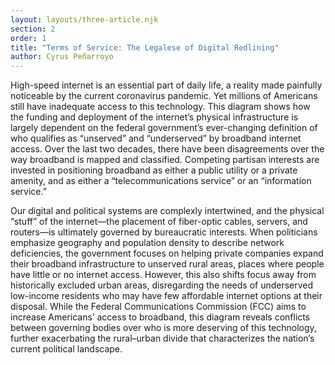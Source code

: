 ```yaml
---
layout: layouts/three-article.njk
section: 2
order: 1
title: "Terms of Service: The Legalese of Digital Redlining"
author: Cyrus Peñarroyo
---
```

High-speed internet is an essential part of daily life, a reality made painfully noticeable by the current coronavirus pandemic. Yet millions of Americans still have inadequate access to this technology. This diagram shows how the funding and deployment of the internet’s physical infrastructure is largely dependent on the federal government’s ever-changing definition of who qualifies as “unserved” and “underserved” by broadband internet access. Over the last two decades, there have been disagreements over the way broadband is mapped and classified. Competing partisan interests are invested in positioning broadband as either a public utility or a private amenity, and as either a “telecommunications service” or an “information service.”

Our digital and political systems are complexly intertwined, and the physical “stuff” of the internet—the placement of fiber-optic cables, servers, and routers—is ultimately governed by bureaucratic interests. When politicians emphasize geography and population density to describe network deficiencies, the government focuses on helping private companies expand their broadband infrastructure to unserved rural areas, places where people have little or no internet access. However, this also shifts focus away from historically excluded urban areas, disregarding the needs of underserved low-income residents who may have few affordable internet options at their disposal. While the Federal Communications Commission (FCC) aims to increase Americans’ access to broadband, this diagram reveals conflicts between governing bodies over who is more deserving of this technology, further exacerbating the rural–urban divide that characterizes the nation’s current political landscape.

<object type="application/pdf"
    data="/assets/images/uploads/penarroyo.pdf"
    width="100%"
    height="100%">
</object>
